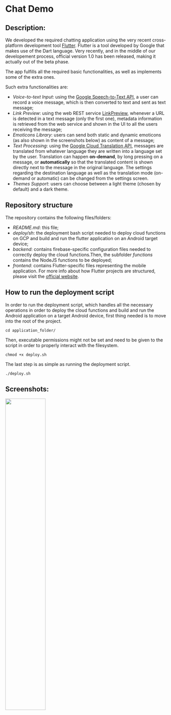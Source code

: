 # Chat Demo

## Description:
We developed the required chatting application using the very recent cross-platform development tool [Flutter](https://flutter.io/). Flutter is a tool developed by Google that makes use of the Dart language. Very recently, and in the middle of our developement process, official version 1.0 has been released, making it actually out of the beta phase.

The app fulfills all the required basic functionalities, as well as implements some of the extra ones.

Such extra functionalities are:
- _Voice-to-text Input_: using the [Google Speech-to-Text API](https://cloud.google.com/speech-to-text/), a user can record a voice message, which is then converted to text and sent as text message;
- _Link Preview_: using the web REST service [LinkPreview](https://www.linkpreview.net/), whenever a URL is detected in a text message (only the first one), metadata information is retrieved from the web service and shown in the UI to all the users receiving the message;
- _Emoticons Library_: users can send both static and dynamic emoticons (as also shown in the screenshots below) as content of a message;
- _Text Processing_: using the [Google Cloud Translation API](https://cloud.google.com/translate/), messages are translated from whatever language they are written into a language set by the user. Translation can happen __on-demand__, by long pressing on a message, or __automatically__ so that the translated content is shown directly next to the message in the original language. The settings regarding the destination language as well as the translation mode (on-demand or automatic) can be changed from the settings screen.
- _Themes Support_: users can choose between a light theme (chosen by default) and a dark theme.

## Repository structure

The repository contains the following files/folders:

- _README.md_: this file;
- _deploy/sh_: the deployment bash script needed to deploy cloud functions on GCP and build and run the flutter application on an Android target device;
- _backend_: contains firebase-specific configuration files needed to correctly deploy the cloud functions.Then, the subfolder _functions_ contains the NodeJS functions to be deployed;
- _frontend_: contains Flutter-specific files representing the mobile application. For more info about how Flutter projects are structured, please visit the [official website](https://flutter.io/).

## How to run the deployment script

In order to run the deployment script, which handles all the necessary operations in order to deploy the cloud functions and build and run the Android application on a target Android device, first thing needed is to move into the root of the project.

`cd application_folder/`

Then, executable permissions might not be set and need to be given to the script in order to properly interact with the filesystem.

`chmod +x deploy.sh`

The last step is as simple as running the deployment script.

`./deploy.sh`

## Screenshots:

<img src="https://raw.githubusercontent.com/duytq94/flutter-chat-demo/master/screenshots/FlutterChatDemo.gif" height="50%" width="50%">